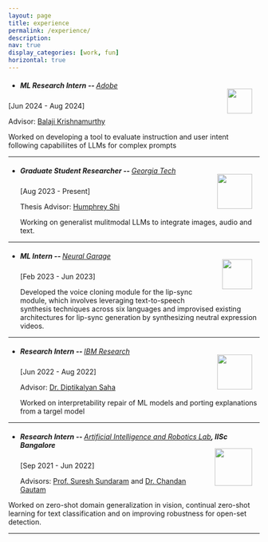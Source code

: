 ```yaml
---
layout: page
title: experience
permalink: /experience/
description:
nav: true
display_categories: [work, fun]
horizontal: true
---
```


- ##### ML Research Intern -- <span style="font-weight:400">[Adobe](https://www.adobe.com)</span> <img src="https://www.adobe.com/federal/assets/svgs/adobe-logo.svg" width="50px" style="margin:15px" align="right">
  
[Jun 2024 - Aug 2024]

Advisor: [Balaji Krishnamurthy](https://scholar.google.com/citations?user=n8iUBg8AAAAJ&hl=en)


Worked on developing a tool to evaluate instruction and user intent following capabiliites of LLMs for complex prompts

---

- ##### Graduate Student Researcher -- <span style="font-weight:400">[Georgia Tech](https://www.gatech.edu/)</span> <img src="https://brand.gatech.edu/sites/default/files/inline-images/GTVertical_RGB.png" width="70px" style="margin:15px" align="right">
  
  [Aug 2023 - Present]
  
  Thesis Advisor: [Humphrey Shi](https://www.humphreyshi.com/)


  Working on generalist mulitmodal LLMs to integrate images, audio and text.


---
- ##### ML Intern -- <span style="font-weight:400">[Neural Garage](https://visualdub.in/)</span><img src="https://visualdub.in/svg/main-logo.svg" width="60px" align="right" style="margin:15px">
  
  [Feb 2023 - Jun 2023]


  Developed the voice cloning module for the lip-sync module, which involves leveraging text-to-speech synthesis techniques across six languages and improvised existing architectures for lip-sync generation by synthesizing neutral expression videos.

---

- ##### Research Intern -- <span style="font-weight:400">[IBM Research](https://research.ibm.com/labs/india)</span> <img src="https://research.ibm.com/_next/static/media/IBM-8bar-logo--h23.8bbea713.svg" width="70px" style="margin:15px" align="right">
  
  [Jun 2022 - Aug 2022]
  
  Advisor: [Dr. Diptikalyan Saha](https://scholar.google.com/citations?hl=en&user=epwtlHgAAAAJ) 

  Worked on interpretability repair of ML models and porting explanations from a targel model

---

- ##### Research Intern -- <span style="font-weight:400">[Artificial Intelligence and Robotics Lab](https://aero.iisc.ac.in/people/suresh-sundaram/)</span>, IISc Bangalore <img src="https://iisc.ac.in/wp-content/uploads/2018/03/IISc-logo.jpg" width="75px" align="right" style="margin:15px">
  
  [Sep 2021 - Jun 2022]


  Advisors: [Prof. Suresh Sundaram](https://scholar.google.com/citations?hl=en&user=5iAMbhMAAAAJ) and [Dr. Chandan Gautam](https://scholar.google.com/citations?hl=en&user=G-e_OoIAAAAJ)

  
 Worked on zero-shot domain generalization in vision, continual zero-shot learning for text classification and on improving robustness for open-set detection.

---


<!-- - ##### Technical Writer and Editor -- <span style="font-weight:400">[ScoutAPM](http://scoutapm.com) </span><img src="https://assets.scoutapm.com/assets/public/scout_logo-f2ab3019302500d22b77f24685298b91e8b1fd4778ba5f67368cde418476f513.png" width="80px" align="right" style="margin:15px">
  
  [Oct 2019 - Present]

  Manager: [Hayley Keith](https://www.linkedin.com/in/hayleykeith/)
  
  Writing and editing software, web development content for [ScoutAPM’s blog](https://scoutapm.com/blog/author/mukul-khanna).

---
- ##### Google Summer of Code '19 -- <span style="font-weight:400">[Open Robotics](https://www.openrobotics.org/blog/2019/5/25/open-robotics-welcomes-our-gsoc-students)</span><img src="https://upload.wikimedia.org/wikipedia/commons/thumb/8/85/GSoC-icon.svg/1200px-GSoC-icon.svg.png" width="65px" align="right" style="margin:15px">
  
  [May 2019 - Sep 2019]

  Advisor: [Jose Luis Rivero](http://www.shanmuga.people.iitgn.ac.in/)

  Created a [documentation index](https://github.com/osrf/gazebo-doc-index) and a corresponding entry suggestion-tool for open-source robotic simulation software Gazebo as a part of [GSoC 2019](https://summerofcode.withgoogle.com/archive/2019/projects/6054863815835648/).

---

- ##### Software Developer -- <span style="font-weight:400">[SRM Autonomous Underwater Vehicle](https://www.srmauvsoftware.github.io)</span><img src="https://srmauvsoftware.github.io/assets/img/logo/logo4.png" width="50px" align="right" style="margin:15px">

  [Sep 2017 - May 2019]

  Advisor: Prof. [Annapurani Panaiyappan](https://www.srmist.edu.in/engineering/dept-cse/faculty/drannapurani-panaiyappan-k)

  - Developed the vehicle's [software stack](https://github.com/srmauvsoftware), including it's control and navigation systems and image processing modules using ROS.
  - Also developed an [underwater simulation environment](https://scholar.google.com/citations?view_op=view_citation&hl=en&user=kWAlOAkAAAAJ&citation_for_view=kWAlOAkAAAAJ:u5HHmVD_uO8C) using ROS and Unity-3D for testing. -->